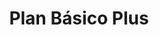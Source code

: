 ---
title: "Plan Básico Plus"
frequency: "2 veces/semana + batido"
price: 85000
featured: false
features:
  - "Entrenamiento personalizado"
  - "Batido proteico post-entreno"
  - "Seguimiento de progreso"
order: 4
---